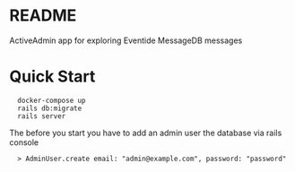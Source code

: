 # README

ActiveAdmin app for exploring Eventide MessageDB messages

# Quick Start

```
  docker-compose up
  rails db:migrate
  rails server
```

The before you start you have to add an admin user the database via rails console
```
  > AdminUser.create email: "admin@example.com", password: "password"
```


